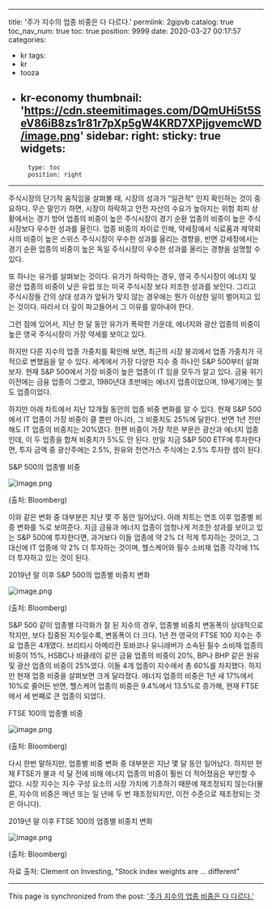 
---
title: '주가 지수의 업종 비중은 다 다르다.'
permlink: 2gipvb
catalog: true
toc_nav_num: true
toc: true
position: 9999
date: 2020-03-27 00:17:57
categories:
- kr
tags:
- kr
- tooza
- kr-economy
thumbnail: 'https://cdn.steemitimages.com/DQmUHi5t5SeV86iB8zs1r81r7pXp5gW4KRD7XPjjgvemcWD/image.png'
sidebar:
    right:
        sticky: true
widgets:
    -
        type: toc
        position: right
---


주식시장의 단기적 움직임을 살펴볼 때, 시장의 성과가 "일관적" 인지 확인하는 것이 중요하다. 무슨 말인가 하면, 시장이 하락하고 안전 자산의 수요가 높아지는 위험 회피 상황에서는 경기 방어 업종의 비중이 높은 주식시장이 경기 순환 업종의 비중이 높은 주식시장보다 우수한 성과를 올린다. 업종 비중의 차이로 인해, 약세장에서 식료품과 제약회사의 비중이 높은 스위스 주식시장이 우수한 성과를 올리는 경향을, 반면 강세장에서는 경기 순환 업종의 비중이 높은 독일 주식시장이 우수한 성과를 올리는 경향을 설명할 수 있다.


또 하나는 유가를 살펴보는 것이다. 유가가 하락하는 경우, 영국 주식시장이 에너지 및 광산 업종의 비중이 낮은 유럽 또는 미국 주식시장 보다 저조한 성과를 보인다. 그리고 주식시장들 간의 상대 성과가 앞뒤가 맞지 않는 경우에는 뭔가 이상한 일이 벌어지고 있는 것이다. 따라서 더 깊이 파고들어서 그 이유를 알아내야 한다.


그런 점에 있어서, 지난 한 달 동안 유가가 폭락한 가운데, 에너지와 광산 업종의 비중이 높은 영국 주식시장이 가장 약세를 보이고 있다.


하지만 다른 지수의 업종 가중치를 확인해 보면, 최근의 시장 붕괴에서 업종 가중치가 극적으로 변했음을 알 수 있다. 세계에서 가장 다양한 지수 중 하나인 S&P 500부터 살펴보자. 현재 S&P 500에서 가장 비중이 높은 업종이 IT 임을 모두가 알고 있다. 금융 위기 이전에는 금융 업종이 그랬고, 1980년대 초반에는 에너지 업종이었으며, 19세기에는 철도 업종이었다.


하지만 아래 차트에서 지난 12개월 동안의 업종 비중 변화를 알 수 있다. 현재 S&P 500에서 IT 업종이 가장 비중이 클 뿐만 아니라, 그 비중치도 25%에 달한다. 반면 1년 전만 해도 IT 업종의 비중치는 20%였다. 한편 비중이 가장 작은 부문은 광산과 에너지 업종인데, 이 두 업종을 합쳐 비중치가 5%도 안 된다. 만일 지금 S&P 500 ETF에 투자한다면, 투자 금액 중 광산주에는 2.5%, 원유와 천연가스 주식에는 2.5% 투자한 셈이 된다.


S&P 500의 업종별 비중



![image.png](https://cdn.steemitimages.com/DQmUHi5t5SeV86iB8zs1r81r7pXp5gW4KRD7XPjjgvemcWD/image.png)




(출처: Bloomberg)


이와 같은 변화 중 대부분은 지난 몇 주 동안 일어났다. 아래 차트는 연초 이후 업종별 비중 변화를 %로 보여준다. 지금 금융과 에너지 업종이 엄청나게 저조한 성과를 보이고 있는 S&P 500에 투자한다면, 과거보다 이들 업종에 약 2% 더 적게 투자하는 것이고, 그 대신에 IT 업종에 약 2% 더 투자하는 것이며, 헬스케어와 필수 소비재 업종 각각에 1% 더 투자하고 있는 것이 된다.


2019년 말 이후 S&P 500의 업종별 비중치 변화


![image.png](https://cdn.steemitimages.com/DQmQ1LKFLAMrKaZWBoPPubH7SdyCeRAiQFwkLv9bpm8mhvd/image.png)


(출처: Bloomberg)


S&P 500 같이 업종별 다각화가 잘 된 지수의 경우, 업종별 비중치 변동폭이 상대적으로 작지만, 보다 집중된 지수일수록, 변동폭이 더 크다. 1년 전 영국의 FTSE 100 지수는 주요 업종은 4개였다. 브리티시 아메리칸 토바코나 유니레버가 소속된 필수 소비재 업종의 비중이 15%, HSBC나 바클레이 같은 금융 업종의 비중이 20%, BP나 BHP 같은 원유 및 광산 업종의 비중이 25%였다. 이들 4개 업종이 지수에서 총 60%를 차지했다. 하지만 현재 업종 비중을 살펴보면 크게 달라졌다. 에너지 업종의 비중은 1년 새 17%에서 10%로 줄어든 반면, 헬스케어 업종의 비중은 9.4%에서 13.5%로 증가해, 현재 FTSE에서 세 번째로 큰 업종이 되었다.


FTSE 100의 업종별 비중


![image.png](https://cdn.steemitimages.com/DQmRQMx8ZZr4d5hGVR1Eo3qKAqHs4QUWXUfqZTjHgzqFpAp/image.png)


(출처: Bloomberg)


다시 한번 말하지만, 업종별 비중 변화 중 대부분은 지난 몇 달 동안 일어났다. 하지만 현재 FTSE가 불과 석 달 전에 비해 에너지 업종의 비중이 훨씬 더 적어졌음은 부인할 수 없다. 시장 지수는 지수 구성 요소의 시장 가치에 기초하기 때문에 재조정되지 않는다(물론, 지수의 비중은 매년 또는 일 년에 두 번 재조정되지만, 이전 수준으로 재조정되는 것은 아니다).


2019년 말 이후 FTSE 100의 업종별 비중치 변화



![image.png](https://cdn.steemitimages.com/DQmbSk63NHwvuiXpUgxVUGfJvFJGqnPTCxR2YftCJAs9Ei4/image.png)

(출처: Bloomberg)


자료 출처: Clement on Investing, "Stock index weights are … different"

- - -

This page is synchronized from the post: ['주가 지수의 업종 비중은 다 다르다.'](https://steemit.com/@pius.pius/2gipvb)
